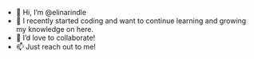 - 👋 Hi, I’m @elinarindle
- 👀 I recently started coding and want to continue learning and growing my knowledge on here.
- 💞️ I’d love to collaborate!
- 📫 Just reach out to me!

<!---
elinarindle/elinarindle is a ✨ special ✨ repository because its `README.md` (this file) appears on your GitHub profile.
You can click the Preview link to take a look at your changes.
--->
